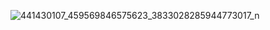 ![441430107_459569846575623_3833028285944773017_n](https://github.com/ashleysof/CSE_StepResponse_ECE425_ME4203_Group10_2024/assets/161012750/c6907c9f-1c25-4c14-a91e-f6f0401b7f67)
